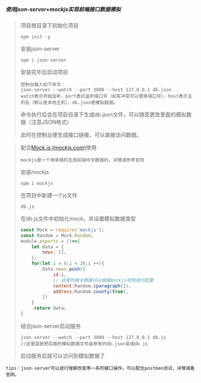##### 使用json-server+mockjs实现前端接口数据模拟

> 项目根目录下初始化项目
>
> ```
> npm init -y
> ```
>
> 安装json-server
>
> ```
> npm i json-server
> ```
>
> 安装完毕后启动项目
>
> ```
> 控制台输入如下命令：
> json-server --watch --port 3000 --host 127.0.0.1 db.json
> watch表示开始监听，port表示监听端口号（如有冲突可以更换端口号），host表示主机名（默认是本地主机），db.json是模拟数据。
> ```
>
> 命令执行后会在项目目录下生成db.json文件，可以随意更改里面的模拟数据（注意JSON格式）
>
> 此时在控制台便生成接口链接，可以直接访问数据。

> 配合[Mock.js (mockjs.com)](http://mockjs.com/examples.html)使用
>
> ```
> mockjs是一个用来随机生成前端中文数据的，详情请参考官网
> ```
>
> 安装mockjs
>
> ```
> npm i mockjs
> ```
>
> 在项目中新建一个js文件
>
> ```
> db.js
> ```
>
> 在db.js文件中初始化mock，并设置模拟数据类型
>
> ```js
> const Mock = require('mockjs');
> const Random = Mock.Random;
> module.exports = ()=>{
>     let data = { 
>         news: [],
>     };
>     for(let i = 0;i < 20;i ++){
>         data.news.push({
>             id:i,
>             // 这里的相关数据可以根据mockjs官网进行配置
>             content:Random.cparagraph(1),
>             address:Random.county(true),
>         })
>     }
>      return data;
> }
> ```
>
> 结合json-server启动服务
>
> ```
> json-server --watch --port 3000 --host 127.0.0.1 db.js
> //这里就是把后面的模拟数据文件由原来的db.json变成db.js
> ```
> 启动服务后就可以访问到模拟数据了

```
tips：json-server可以进行增删改查等一系列接口操作，可以配合postman测试，详情请看官网。
```



